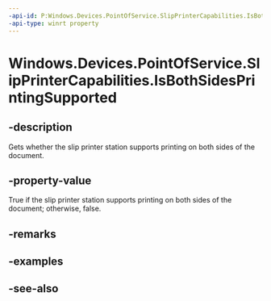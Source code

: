 ```yaml
---
-api-id: P:Windows.Devices.PointOfService.SlipPrinterCapabilities.IsBothSidesPrintingSupported
-api-type: winrt property
---
```


<!-- Property syntax
public bool IsBothSidesPrintingSupported { get; }
-->

# Windows.Devices.PointOfService.SlipPrinterCapabilities.IsBothSidesPrintingSupported

## -description
Gets whether the slip printer station supports printing on both sides of the document.

## -property-value
True if the slip printer station supports printing on both sides of the document; otherwise, false.

## -remarks

## -examples

## -see-also
